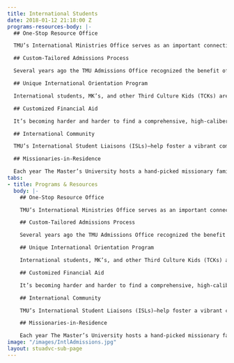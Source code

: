 ```yaml
---
title: International Students
date: 2018-01-12 21:18:00 Z
programs-resources-body: |-
  ## One-Stop Resource Office

  TMU’s International Ministries Office serves as an important connection point for international students and TCKs, starting at the application stage and continuing through to graduation and beyond. Experienced staff come alongside professors and residence life staff help meet the unique needs of students coming from a variety of cross-cultural backgrounds.

  ## Custom-Tailored Admissions Process

  Several years ago the TMU Admissions Office recognized the benefit of having an admissions counselor specifically dedicated to international students and other TCKs. The [international admissions staff ](/admissions/undergrad/international-admissions)work with applicants and their families to ensure a smooth application process marked by open and consistent communication, whether a student is applying from Tokyo or Tulsa.

  ## Unique International Orientation Program

  International students, MK’s, and other Third Culture Kids (TCKs) are invited to participate in a strategic orientation program called “Passport to Master’s.” This two-day program takes place prior to the traditional Week of Welcome (a week-long orientation for all new students). By arriving early, students have the opportunity to discuss specific cultural issues, become acquainted with The Master’s University (TMU) campus, and meet other students from around the globe. Passport to Master’s involves various seminars and activities, and culminates with a special dinner reception for the new students and their family members.

  ## Customized Financial Aid

  It’s becoming harder and harder to find a comprehensive, high-caliber education founded upon a biblical worldview. In light of this, a quality education from The Master’s University has become more valuable than ever. It’s something worth investing in. International students and TCKs have proven to be an asset to the TMU campus and successful representatives of the college in their future endeavors. Consequently, The Master’s University has made a strong commitment to partner with these students and their families in funding this important investment. While TMU cannot provide a full scholarship to students, significant discounts may be obtained. Detailed information about scholarships and grants for international students can be found [here](/financial-aid/general-undergraduate).

  ## International Community

  TMU’s International Student Liaisons (ISLs)—help foster a vibrant community of international students and TCKs on campus. Through regular events and an annual retreat, international students and TCKs find opportunities to connect with each other and develop life-long friendships. Simultaneously, our ISLs help mobilize students to get involved in all areas of campus life: music, sports, leadership, outreach, etc…. The Master’s University does not believe in fostering international student or MK *cliques*—our approach is one of integration and support. In light of this, TMU has intentionally shifted away from offering segregated programs or housing for international students and TCKs.

  ## Missionaries-in-Residence

  Each year The Master’s University hosts a hand-picked missionary family (on furlough) living on campus (this could be you!). Their home—kitchen, fireplace, and all—is available to students who want to stop by. TMU’s Missionaries-in-Residence become a great asset not only to students currently pursuing global missions, but to international students and TCKs who just want to share their own experiences with someone, or seek a bit of extra advice.
tabs:
- title: Programs & Resources
  body: |-
    ## One-Stop Resource Office

    TMU’s International Ministries Office serves as an important connection point for international students and TCKs, starting at the application stage and continuing through to graduation and beyond. Experienced staff come alongside professors and residence life staff help meet the unique needs of students coming from a variety of cross-cultural backgrounds.

    ## Custom-Tailored Admissions Process

    Several years ago the TMU Admissions Office recognized the benefit of having an admissions counselor specifically dedicated to international students and other TCKs. The [international admissions staff ](/admissions/undergrad/international-admissions)work with applicants and their families to ensure a smooth application process marked by open and consistent communication, whether a student is applying from Tokyo or Tulsa.

    ## Unique International Orientation Program

    International students, MK’s, and other Third Culture Kids (TCKs) are invited to participate in a strategic orientation program called “Passport to Master’s.” This two-day program takes place prior to the traditional Week of Welcome (a week-long orientation for all new students). By arriving early, students have the opportunity to discuss specific cultural issues, become acquainted with The Master’s University (TMU) campus, and meet other students from around the globe. Passport to Master’s involves various seminars and activities, and culminates with a special dinner reception for the new students and their family members.

    ## Customized Financial Aid

    It’s becoming harder and harder to find a comprehensive, high-caliber education founded upon a biblical worldview. In light of this, a quality education from The Master’s University has become more valuable than ever. It’s something worth investing in. International students and TCKs have proven to be an asset to the TMU campus and successful representatives of the college in their future endeavors. Consequently, The Master’s University has made a strong commitment to partner with these students and their families in funding this important investment. While TMU cannot provide a full scholarship to students, significant discounts may be obtained. Detailed information about scholarships and grants for international students can be found [here](/financial-aid/general-undergraduate).

    ## International Community

    TMU’s International Student Liaisons (ISLs)—help foster a vibrant community of international students and TCKs on campus. Through regular events and an annual retreat, international students and TCKs find opportunities to connect with each other and develop life-long friendships. Simultaneously, our ISLs help mobilize students to get involved in all areas of campus life: music, sports, leadership, outreach, etc…. The Master’s University does not believe in fostering international student or MK *cliques*—our approach is one of integration and support. In light of this, TMU has intentionally shifted away from offering segregated programs or housing for international students and TCKs.

    ## Missionaries-in-Residence

    Each year The Master’s University hosts a hand-picked missionary family (on furlough) living on campus (this could be you!). Their home—kitchen, fireplace, and all—is available to students who want to stop by. TMU’s Missionaries-in-Residence become a great asset not only to students currently pursuing global missions, but to international students and TCKs who just want to share their own experiences with someone, or seek a bit of extra advice.
image: "/images/IntlAdmissions.jpg"
layout: stuadvc-sub-page
---
```


